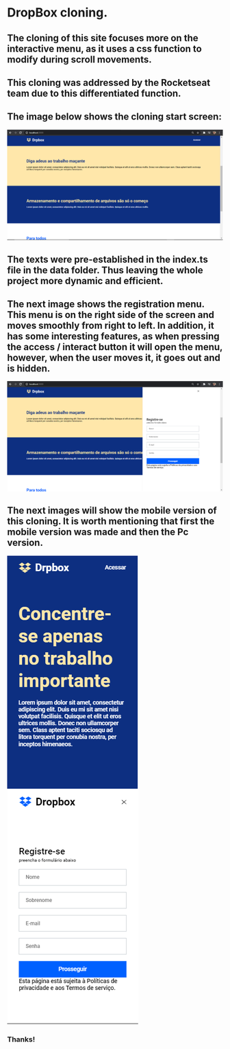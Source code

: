# DropBox cloning.

## The cloning of this site focuses more on the interactive menu, as it uses a css function to modify during scroll movements.
## This cloning was addressed by the Rocketseat team due to this differentiated function.

## The image below shows the cloning start screen:

![Home screen](./README/Imagem1.png)

## The texts were pre-established in the index.ts file in the data folder. Thus leaving the whole project more dynamic and efficient.

## The next image shows the registration menu. This menu is on the right side of the screen and moves smoothly from right to left. In addition, it has some interesting features, as when pressing the access / interact button it will open the menu, however, when the user moves it, it goes out and is hidden.

![Home screen](./README/Imagem2.png)

## The next images will show the mobile version of this cloning. It is worth mentioning that first the mobile version was made and then the Pc version.

![Home screen](./README/Imagem3.png)
![Home screen](./README/Imagem4.png)

### Thanks!
